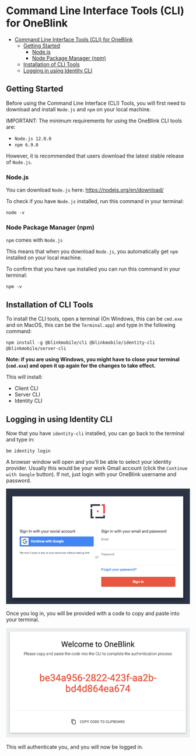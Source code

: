 # Command Line Interface Tools (CLI) for OneBlink

- [Command Line Interface Tools (CLI) for OneBlink](#command-line-interface-tools-cli-for-oneblink)
  - [Getting Started](#getting-started)
    - [Node.js](#nodejs)
    - [Node Package Manager (npm)](#node-package-manager-npm)
  - [Installation of CLI Tools](#installation-of-cli-tools)
  - [Logging in using Identity CLI](#logging-in-using-identity-cli)

## Getting Started

Before using the Command Line Interface (CLI) Tools, you will first need to download and install `Node.js` and `npm` on your local machine.

IMPORTANT: The minimum requirements for using the OneBlink CLI tools are:

- `Node.js 12.0.0`
- `npm 6.9.0`

However, it is recommended that users download the latest stable release of `Node.js`.

### Node.js

You can download `Node.js` here: https://nodejs.org/en/download/

To check if you have `Node.js` installed, run this command in your terminal:

```
node -v
```

### Node Package Manager (npm)

`npm` comes with `Node.js`

This means that when you download `Node.js`, you automatically get `npm` installed on your local machine.

To confirm that you have `npm` installed you can run this command in your terminal:

```
npm -v
```

## Installation of CLI Tools

To install the CLI tools, open a terminal (On Windows, this can be `cmd.exe` and on MacOS, this can be the `Terminal.app`) and type in the following command:

```
npm install -g @blinkmobile/cli @blinkmobile/identity-cli @blinkmobile/server-cli
```

**Note: if you are using Windows, you might have to close your terminal (`cmd.exe`) and open it up again for the changes to take effect.**

This will install:

- Client CLI
- Server CLI
- Identity CLI

## Logging in using Identity CLI

Now that you have `identity-cli` installed, you can go back to the terminal and type in:

```
bm identity login
```

A browser window will open and you'll be able to select your identity provider. Usually this would be your work Gmail account (click the `Continue with Google` button). If not, just login with your OneBlink username and password.

<center>

![](images/login-popup.png)

</center>

Once you log in, you will be provided with a code to copy and paste into your terminal.

<center>

![](images/copy-code-login.png)

</center>

This will authenticate you, and you will now be logged in.
